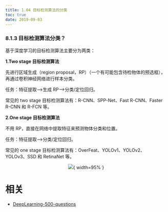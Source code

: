 ```yaml
---
title: 1.04 目标检测算法的分类
toc: true
date: 2019-09-03
---
```


### 8.1.3 目标检测算法分类？

基于深度学习的目标检测算法主要分为两类：

**1.Two stage 目标检测算法**

先进行区域生成（region proposal，RP）（一个有可能包含待检物体的预选框），再通过卷积神经网络进行样本分类。

任务：特征提取—>生成 RP—>分类/定位回归。

常见的 two stage 目标检测算法有：R-CNN、SPP-Net、Fast R-CNN、Faster R-CNN 和 R-FCN 等。

**2.One stage 目标检测算法**

不用 RP，直接在网络中提取特征来预测物体分类和位置。

任务：特征提取—>分类/定位回归。

常见的 one stage 目标检测算法有：OverFeat、YOLOv1、YOLOv2、YOLOv3、SSD 和 RetinaNet 等。

<center>

![](http://images.iterate.site/blog/image/20190722/Umyo3NrceC8x.png?imageslim){ width=95% }

</center>






# 相关

- [DeepLearning-500-questions](https://github.com/scutan90/DeepLearning-500-questions)
